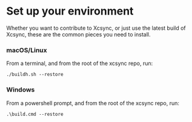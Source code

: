 # Set up your environment

Whether you want to contribute to Xcsync, or just use the latest build of Xcsync, these are the common pieces you need to install. 

### macOS/Linux

From a terminal, and from the root of the xcsync repo, run:

```shell
./buildh.sh --restore
```

### Windows

From a powershell prompt, and from the root of the xcsync repo, run:

```shell
.\build.cmd --restore
```
